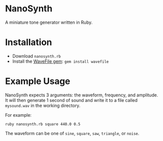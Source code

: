 # NanoSynth

A miniature tone generator written in Ruby.

# Installation

* Download `nanosynth.rb`
* Install the [WaveFile gem](http://wavefilegem.com): `gem install wavefile`

# Example Usage

NanoSynth expects 3 arguments: the waveform, frequency, and amplitude. It will then generate 1 second of sound and write it to a file called `mysound.wav` in the working directory.

For example:

    ruby nanosynth.rb square 440.0 0.5

The waveform can be one of `sine`, `square`, `saw`, `triangle`, or `noise`.
